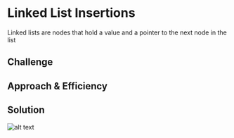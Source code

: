 # Linked List Insertions
<!-- Short summary or background information -->
Linked lists are nodes that hold a value and a pointer to the next node in the list

## Challenge
<!-- Description of the challenge -->

## Approach & Efficiency
<!-- What approach did you take? Why? What is the Big O space/time for this approach? -->

## Solution
![alt text](assets/ll_insertions.jpg "ll_insertions.jpg")
